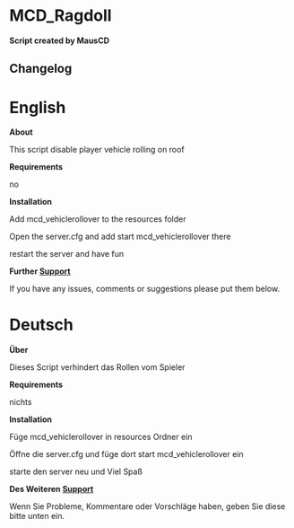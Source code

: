 # MCD_Ragdoll

**Script created by MausCD**

**Changelog**
--

# English

**About**


This script disable player vehicle rolling on roof 

 
 **Requirements**
 
 no

 **Installation**

Add mcd_vehiclerollover to the resources folder

Open the server.cfg and add start mcd_vehiclerollover there

restart the server and have fun

**Further [Support](https://discord.gg/REYxXaJJsU)**

If you have any issues, comments or suggestions please put them below.


# Deutsch

**Über**

Dieses Script verhindert das Rollen vom Spieler

**Requirements**

nichts


**Installation**

Füge mcd_vehiclerollover in resources Ordner ein

Öffne die server.cfg und füge dort start mcd_vehiclerollover ein

starte den server neu und Viel Spaß

**Des Weiteren [Support](https://discord.gg/REYxXaJJsU)**

Wenn Sie Probleme, Kommentare oder Vorschläge haben, geben Sie diese bitte unten ein.


